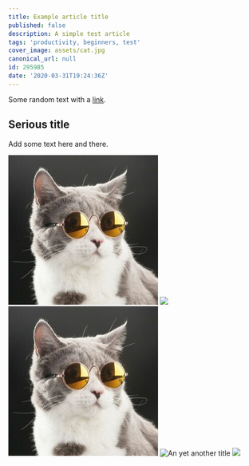 ```yaml
---
title: Example article title
published: false
description: A simple test article
tags: 'productivity, beginners, test'
cover_image: assets/cat.jpg
canonical_url: null
id: 295985
date: '2020-03-31T19:24:36Z'
---
```


Some random text with a [link](https://code.visualstudio.com).

## Serious title

Add some text here and there.

![and some pictures](./assets/cat.jpg)
![ ](/assets/cat.jpg)
![](assets/cat.jpg 'With a title' )
![](oups/../cat.jpg "An yet another title")
![  ](hhttps://avatars1.githubusercontent.com/u/593151?s=60&u=1c9af313e0b0d4cd7a1c4a20f309357054b28677&v=4  )
